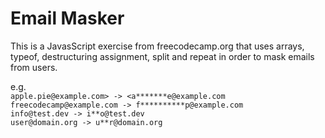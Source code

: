 # Email Masker

This is a JavasScript exercise from freecodecamp.org that uses arrays, typeof, destructuring assignment, split and repeat in order to mask emails from users.

e.g.  
`apple.pie@example.com> -> <a*******e@example.com`  
`freecodecamp@example.com -> f**********p@example.com`  
`info@test.dev -> i**o@test.dev`  
`user@domain.org -> u**r@domain.org`  
